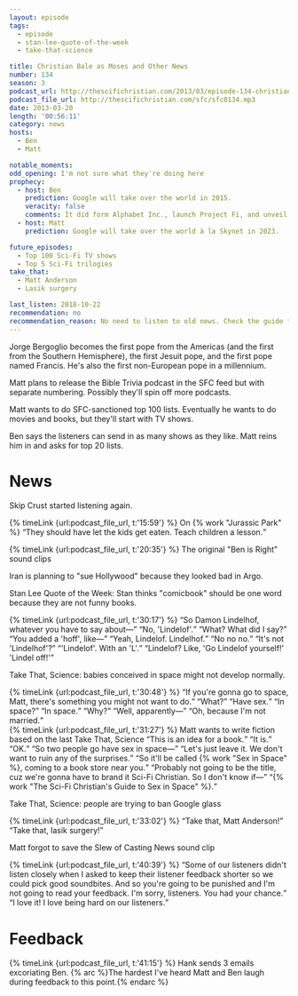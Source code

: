 ```yaml
---
layout: episode
tags:
  - episode
  - stan-lee-quote-of-the-week
  - take-that-science

title: Christian Bale as Moses and Other News
number: 134
season: 3
podcast_url: http://thescifichristian.com/2013/03/episode-134-christian-bale-as-moses-and-other-news/
podcast_file_url: http://thescifichristian.com/sfc/sfc0134.mp3
date: 2013-03-20
length: '00:56:11'
category: news
hosts:
  - Ben
  - Matt

notable_moments:
odd_opening: I'm not sure what they're doing here
prophecy:
  - host: Ben
    prediction: Google will take over the world in 2015.
    veracity: false
    comments: It did form Alphabet Inc., launch Project Fi, and unveil a new logo.
  - host: Matt
    prediction: Google will take over the world à la Skynet in 2023.

future_episodes:
  - Top 100 Sci-Fi TV shows
  - Top 5 Sci-Fi trilogies
take_that:
  - Matt Anderson
  - Lasik surgery

last_listen: 2018-10-22
recommendation: no
recommendation_reason: No need to listen to old news. Check the guide for what's interesting in hindsight.
---
```


Jorge Bergoglio becomes the first pope from the Americas (and the first from the Southern Hemisphere), the first Jesuit pope, and the first pope named Francis. He's also the first non-European pope in a millennium.

Matt plans to release the Bible Trivia podcast in the SFC feed but with separate numbering. Possibly they'll spin off more podcasts. 

Matt wants to do SFC-sanctioned top 100 lists. Eventually he wants to do movies and books, but they'll start with TV shows. 

Ben says the listeners can send in as many shows as they like. Matt reins him in and asks for top 20 lists.



# News
Skip Crust started listening again.

<div class="quote">
  {% timeLink {url:podcast_file_url, t:'15:59'} %}
  <span class="quote-context is-size-6">On {% work "Jurassic Park" %}</span>
  <q class="matt">They should have let the kids get eaten. Teach children a lesson.</q>
</div>

{% timeLink {url:podcast_file_url, t:'20:35'} %} The original "Ben is Right" sound clips

Iran is planning to "sue Hollywood" because they looked bad in Argo.

Stan Lee Quote of the Week: Stan thinks "comicbook" should be one word because they are not funny books. 

<div class="quote">
  {% timeLink {url:podcast_file_url, t:'30:17'} %}
  <q class="ben">So Damon Lindelhof, whatever you have to say about—</q>
  <q class="matt">No, 'Lindelof'.</q>
  <q class="ben">What? What did I say?</q>
  <q class="matt">You added a 'hoff', like—</q>
  <q class="ben">Yeah, Lindelof. Lindelhof.</q>
  <q class="matt">No no no.</q>
  <q class="ben">It's not 'Lindelhof'?</q>
  <q class="matt">'Lindelof'. With an 'L'.</q>
  <q class="ben">Lindelof? Like, 'Go Lindelof yourself!' 'Lindel off!'</q>
</div>

Take That, Science: babies conceived in space might not develop normally.

<div class="quote">
  {% timeLink {url:podcast_file_url, t:'30:48'} %}
  <q class="ben">If you're gonna go to space, Matt, there's something you might not want to do.</q>
  <q class="matt">What?</q>
  <q class="ben">Have sex.</q>
  <q class="matt">In space?</q>
  <q class="ben">In space.</q>
  <q class="matt">Why?</q>
  <q class="ben">Well, apparently—</q>
  <q class="matt">Oh, because I'm not married.</q>
</div>

<div class="quote">
  {% timeLink {url:podcast_file_url, t:'31:27'} %}
  <span class="quote-context is-size-6">Matt wants to write fiction based on the last Take That, Science</span>
  <q class="matt">This is an idea for a book.</q>
  <q class="ben">It is.</q>
  <q class="matt">OK.</q>
  <q class="ben">So two people go have sex in space—</q>
  <q class="matt">Let's just leave it. We don't want to ruin any of the surprises.</q>
  <q class="ben">So it'll be called {% work "Sex in Space" %}, coming to a book store near you.</q>
  <q class="matt">Probably not going to be the title, cuz we're gonna have to brand it Sci-Fi Christian. So I don't know if—</q>
  <q class="ben">{% work "The Sci-Fi Christian's Guide to Sex in Space" %}.</q>
</div>

Take That, Science: people are trying to ban Google glass 

<div class="quote">
  {% timeLink {url:podcast_file_url, t:'33:02'} %}
  <q class="ben">Take that, Matt Anderson!</q>
  <q class="matt">Take that, lasik surgery!</q>
</div>

Matt forgot to save the Slew of Casting News sound clip

<div class="quote">
  {% timeLink {url:podcast_file_url, t:'40:39'} %}
  <q class="matt">Some of our listeners didn't listen closely when I asked to keep their listener feedback shorter so we could pick good soundbites. And so you're going to be punished and I'm not going to read your feedback. I'm sorry, listeners. You had your chance.</q>
  <q class="ben">I love it! I love being hard on our listeners.</q>
</div>



# Feedback 
{% timeLink {url:podcast_file_url, t:'41:15'} %} Hank sends 3 emails excoriating Ben. {% arc %}The hardest I've heard Matt and Ben laugh during feedback to this point.{% endarc %}